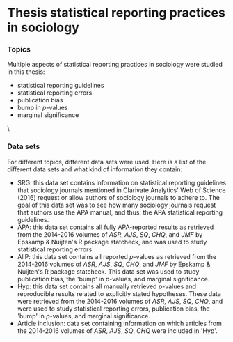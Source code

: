 # Thesis statistical reporting practices in sociology

### Topics
Multiple aspects of statistical reporting practices in sociology were studied in this thesis:
- statistical reporting guidelines
- statistical reporting errors
- publication bias
- bump in *p*-values
- marginal significance

\

### Data sets
For different topics, different data sets were used. Here is a list of the different data sets and what kind of information they contain:
- SRG: this data set contains information on statistical reporting guidelines that sociology journals mentioned in Clarivate Analytics' Web of Science (2016) request or allow authors of sociology journals to adhere to. The goal of this data set was to see how many sociology journals request that authors use the APA manual, and thus, the APA statistical reporting guidelines.
- APA: this data set contains all fully APA-reported results as retrieved from the 2014-2016 volumes of *ASR*, *AJS*, *SQ*, *CHQ*, and *JMF* by Epskamp & Nuijten's R package statcheck, and was used to study statistical reporting errors.
- AllP: this data set contains all reported *p*-values as retrieved from the 2014-2016 volumes of *ASR*, *AJS*, *SQ*, *CHQ*, and *JMF* by Epskamp & Nuijten's R package statcheck. This data set was used to study publication bias, the 'bump' in *p*-values, and marginal significance.
- Hyp: this data set contains all manually retrieved *p*-values and reproducible results related to explicitly stated hypotheses. These data were retrieved from the 2014-2016 volumes of *ASR*, *AJS*, *SQ*, *CHQ*, and were used to study statistical reporting errors, publication bias, the 'bump' in *p*-values, and marginal significance.
- Article inclusion: data set containing information on which articles from the 2014-2016 volumes of *ASR*, *AJS*, *SQ*, *CHQ* were included in 'Hyp'.

